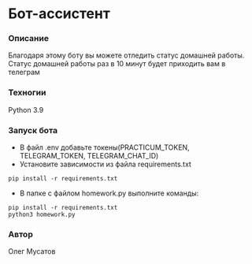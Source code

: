 # Бот-ассистент
### Описание
Благодаря этому боту вы можете отледить статус домашней работы. 
Статус домашней работы раз в 10 минут будет приходить вам в телеграм
### Техногии
Python 3.9
### Запуск бота
- В файл .env добавьте токены(PRACTICUM_TOKEN, TELEGRAM_TOKEN, TELEGRAM_CHAT_ID)
- Установите зависимости из файла requirements.txt
```
pip install -r requirements.txt
``` 
- В папке с файлом homework.py выполните команды:
```
pip install -r requirements.txt
python3 homework.py
``` 
### Автор
Олег Мусатов